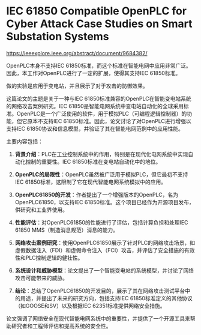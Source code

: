 # IEC 61850 Compatible OpenPLC for Cyber Attack Case Studies on Smart Substation Systems


https://ieeexplore.ieee.org/abstract/document/9684382/


OpenPLC本身不支持IEC 61850标准，而这个标准在智能电网中应用非常广泛。因此，本工作对OpenPLC进行了一定的扩展，使得其支持IEC 61850标准。

做的实验是应用于变电站，并且展示了对于攻击的防御效果。

这篇论文的主题是关于一种与IEC 61850标准兼容的OpenPLC在智能变电站系统的网络攻击案例研究。IEC 61850是智能电网系统中变电站自动化的全球采用标准。OpenPLC是一个广泛使用的软件，用于模拟PLC（可编程逻辑控制器）的功能，但它原本不支持IEC 61850标准。因此，论文讨论了对OpenPLC进行增强以支持IEC 61850协议和信息模型，并验证了其在智能电网范例中的应用性能。

主要内容包括：

1. **背景介绍**：PLC在工业控制系统中的作用，特别是在现代化电网系统中实现自动化控制的重要性。IEC 61850标准在变电站自动化中的地位。

2. **OpenPLC的局限性**：OpenPLC虽然被广泛用于模拟PLC，但它最初不支持IEC 61850标准，这限制了它在现代智能电网系统模拟中的应用。

3. **OpenPLC61850的开发**：作者提出了一个增强版本的OpenPLC，名为OpenPLC61850，以支持IEC 61850标准。这个项目已经作为开源项目发布，供研究和工业界使用。

4. **性能评估**：对OpenPLC61850的性能进行了评估，包括计算负担和处理IEC 61850 MMS（制造消息规范）消息的能力。

5. **网络攻击案例研究**：使用OpenPLC61850展示了针对PLC的网络攻击场景，如虚假数据注入（FDI）和虚假命令注入（FCI）攻击，并评估了安全措施的有效性和PLC控制逻辑的健壮性。

6. **系统设计和威胁模型**：论文提出了一个智能变电站的系统模型，并讨论了网络攻击可能带来的威胁。

7. **结论**：总结了OpenPLC61850的开发目的，展示了其在网络攻击测试平台中的用途，并提出了未来的研究方向，包括支持IEC 61850标准定义的其他协议（如GOOSE和SV）以及根据IEC 62351标准提供网络安全措施。

论文强调了网络安全在现代智能电网系统中的重要性，并提供了一个开源工具来帮助研究者和工程师评估和提高系统的安全性。